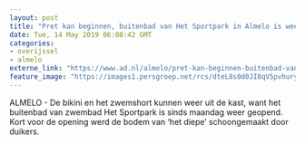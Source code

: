 ```yaml
---
layout: post
title: "Pret kan beginnen, buitenbad van Het Sportpark in Almelo is weer open"
date: Tue, 14 May 2019 06:08:42 GMT
categories: 
- overijssel 
- almelo 
externe_link: "https://www.ad.nl/almelo/pret-kan-beginnen-buitenbad-van-het-sportpark-in-almelo-is-weer-open~a003209a/"
feature_image: "https://images1.persgroep.net/rcs/dteL8s0d0JI8qV5pvhurywQtrC4/diocontent/147716822/_fitwidth/400/?appId=21791a8992982cd8da851550a453bd7f&quality=0.7"
---
```


ALMELO - De bikini en het zwemshort kunnen weer uit de kast, want het buitenbad van zwembad Het Sportpark is sinds maandag weer geopend. Kort voor de opening werd de bodem van ‘het diepe’ schoongemaakt door duikers.
